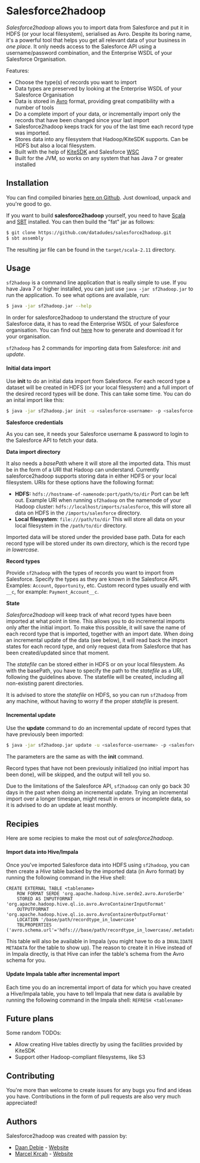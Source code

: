 Salesforce2hadoop
=================

_Salesforce2hadoop_ allows you to import data from Salesforce and put it in HDFS (or your local filesystem), serialised as 
Avro. Despite its boring name, it's a powerful tool that helps you get all relevant data of your business in _one place_. 
It only needs access to the Salesforce API using a username/password combination, and the Enterprise WSDL of your 
Salesforce Organisation.

Features:

- Choose the type(s) of records you want to import
- Data types are preserved by looking at the Enterprise WSDL of your Salesforce Organisation
- Data is stored in [Avro](https://avro.apache.org/docs/current/) format, providing great compatibility with a number of tools
- Do a complete import of your data, or incrementally import only the records that have been changed since your last import
- Salesforce2hadoop keeps track for you of the last time each record type was imported.
- Stores data into any filesystem that Hadoop/KiteSDK supports. Can be HDFS but also a local filesystem.
- Built with the help of [KiteSDK](http://kitesdk.org/) and Salesforce [WSC](https://github.com/forcedotcom/wsc)
- Built for the JVM, so works on any system that has Java 7 or greater installed

## Installation

You can find compiled binaries [here on Github](https://github.com/datadudes/salesforce2hadoop/releases). Just download, 
unpack and you're good to go.

If you want to build **salesforce2hadoop** yourself, you need to have [Scala](http://www.scala-lang.org/download/install.html) 
and [SBT](http://www.scala-sbt.org/release/tutorial/Setup.html) installed. You can then build the "fat" jar as follows:

```bash
$ git clone https://github.com/datadudes/salesforce2hadoop.git
$ sbt assembly
```

The resulting jar file can be found in the `target/scala-2.11` directory.

## Usage

`sf2hadoop` is a command line application that is really simple to use. If you have Java 7 or higher installed, you 
can just use `java -jar sf2hadoop.jar` to run the application. To see what options are available, run:

```bash
$ java -jar sf2hadoop.jar --help
```

In order for salesforce2hadoop to understand the structure of your Salesforce data, it has to read the Enterprise WSDL 
of your Salesforce organisation. You can find out [here](https://developer.salesforce.com/docs/atlas.en-us.api.meta/api/sforce_api_quickstart_steps_generate_wsdl.htm) 
how to generate and download it for your organisation.

`sf2hadoop` has 2 commands for importing data from Salesforce: _init_ and _update_.

#### Initial data import

Use **init** to do an initial data import from Salesforce. For each record type a dataset will be created in HDFS 
(or your local filesystem) and a full import of the desired record types will be done. This can take some time. You can 
do an inital import like this:

```bash
$ java -jar sf2hadoop.jar init -u <salesforce-username> -p <salesforce-password> -b /base/path -w /path/to/enterprise.wsdl -s /path/to/state-file recordtype1 recordtype2 ...
```

**Salesforce credentials**

As you can see, it needs your Salesforce username & password to login to the Salesforce API to fetch your data. 

**Data import directory**

It also needs a _basePath_ where it will store all the imported data. This must be in the form of a URI that Hadoop can 
understand. Currently salesforce2hadoop supports storing data in either HDFS or your local filesystem. URIs for these 
options have the following format:

- **HDFS:** `hdfs://hostname-of-namenode:port/path/to/dir` Port can be left out. Example URI when running `sf2hadoop` on 
the namenode of your Hadoop cluster: `hdfs://localhost/imports/salesforce`, this will store all data on HDFS in the 
`/imports/salesforce` directory.
- **Local filesystem**: `file:///path/to/dir` This will store all data on your local filesystem in the `/path/to/dir` directory.

Imported data will be stored under the provided base path. Data for each record type will be stored under its own 
directory, which is the record type _in lowercase_.

**Record types**

Provide `sf2hadoop` with the types of records you want to import from Salesforce. Specify the types as they are known in 
the Salesforce API. Examples: `Account`, `Opportunity`, etc. Custom record types usually end with `__c`, for example: 
`Payment_Account__c`.

**State**

_Salesforce2hadoop_ will keep track of what record types have been imported at what point in time. This allows you to do 
incremental imports only after the initial import. To make this possible, it will save the name of each record type that 
is imported, together with an import date. When doing an incremental update of the data (see below), it will read back 
the import states for each record type, and only request data from Salesforce that has been created/updated since that 
moment.

The _statefile_ can be stored either in HDFS or on your local filesystem. As with the basePath, you have to specify the 
path to the _statefile_ as a URI, following the guidelines above. The statefile will be created, including all non-existing 
parent directories.

It is advised to store the _statefile_ on HDFS, so you can run `sf2hadoop` from any machine, without having to worry if 
the proper _statefile_ is present.

#### Incremental update

Use the **update** command to do an incremental update of record types that have previously been imported:

```bash
$ java -jar sf2hadoop.jar update -u <salesforce-username> -p <salesforce-password> -b /base/path -w /path/to/enterprise.wsdl -s /path/to/state-file recordtype1 recordtype2 ...
```

The parameters are the same as with the **init** command.

Record types that have not been previously initialized (no initial import has been done), will be skipped, and the output 
will tell you so.

Due to the limitations of the Salesforce API, `sf2hadoop` can only go back 30 days in the past when doing an incremental 
update. Trying an incremental import over a longer timespan, might result in errors or incomplete data, so it is advised 
to do an update at least monthly.

## Recipies

Here are some recipies to make the most out of _salesforce2hadoop_.

#### Import data into Hive/Impala

Once you've imported Salesforce data into HDFS using `sf2hadoop`, you can then create a _Hive_ table backed by the 
imported data (in Avro format) by running the following command in the Hive shell:

```
CREATE EXTERNAL TABLE <tablename>
    ROW FORMAT SERDE 'org.apache.hadoop.hive.serde2.avro.AvroSerDe'
    STORED AS INPUTFORMAT 'org.apache.hadoop.hive.ql.io.avro.AvroContainerInputFormat'
    OUTPUTFORMAT 'org.apache.hadoop.hive.ql.io.avro.AvroContainerOutputFormat'
    LOCATION '/base/path/recordtype_in_lowercase'
    TBLPROPERTIES ('avro.schema.url'='hdfs:///base/path/recordtype_in_lowercase/.metadata/schema.avsc');
```

This table will also be available in Impala (you might have to do a `INVALIDATE METADATA` for the table to show up). 
The reason to create it in Hive instead of in Impala directly, is that Hive can infer the table's schema from the Avro 
schema for you.

#### Update Impala table after incremental import

Each time you do an incremental import of data for which you have created a Hive/Impala table, you have to tell Impala 
that new data is available by running the following command in the Impala shell: `REFRESH <tablename>`

## Future plans

Some random TODOs:

- Allow creating Hive tables directly by using the facilities provided by KiteSDK
- Support other Hadoop-compliant filesystems, like S3

## Contributing

You're more than welcome to create issues for any bugs you find and ideas you have. Contributions in the form of pull 
requests are also very much appreciated!

## Authors

Salesforce2hadoop was created with passion by:

- [Daan Debie](https://github.com/DandyDev) - [Website](http://dandydev.net/)
- [Marcel Krcah](https://github.com/mkrcah) - [Website](http://marcelkrcah.net/)